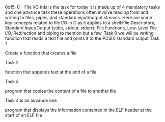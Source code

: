 0x15. C - File I/O
this is the task for today
it is made up of 4 mandatory tasks and one advance task
these operations often involve reading from and writing to files, pipes, and standard input/output streams. Here are some 
key concepts related to file I/O in C as it applies to a shell:File Descriptors,
Standard Input/Output (stdin, stdout, stderr), File Functions, Low-Level File I/O, Redirection and piping 
to mention but a few.
Task 0
we will be writing  function that reads a text file and prints it to the POSIX standard output
 Task 1

Create a function that creates a file

Task 2

function that appends text at the end of a file

Task 3

 program that copies the content of a file to another file

Task 4 is an advance one 

program that displays the information contained in the ELF header at the start of an ELF file

